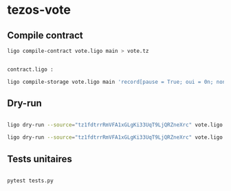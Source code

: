 # tezos-vote

## Compile contract

```bash
ligo compile-contract vote.ligo main > vote.tz
```

```bash

contract.ligo :

ligo compile-storage vote.ligo main 'record[pause = True; oui = 0n; non = 0n; voters = (Set.empty : set(address))]'

```

## Dry-run

```bash

ligo dry-run --source="tz1fdtrrRmVFA1xGLgKi33UqT9LjQRZneXrc" vote.ligo main 'Vote(1n)' 'record[pause = True; oui = 0n; non = 0n; voters = (Set.empty : set(address))]'

ligo dry-run --source="tz1fdtrrRmVFA1xGLgKi33UqT9LjQRZneXrc" vote.ligo main 'Break("True")' 'record[pause = True; oui = 0n; non = 0n; voters = (Set.empty : set(address))]'

```

## Tests unitaires

```bash

pytest tests.py

```
